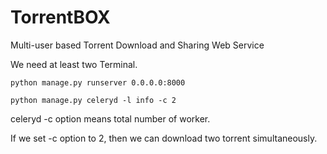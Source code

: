 # TorrentBOX

Multi-user based Torrent Download and Sharing Web Service

We need at least two Terminal.

    python manage.py runserver 0.0.0.0:8000

    python manage.py celeryd -l info -c 2

celeryd -c option means total number of worker.

If we set -c option to 2, then we can download two torrent simultaneously.
